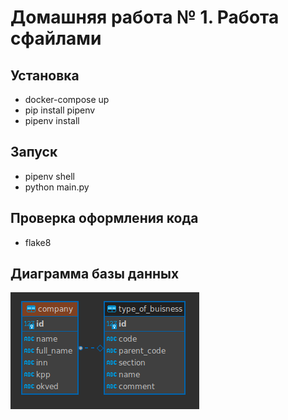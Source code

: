 # Домашняя работа № 1. Работа сфайлами

## Установка
* docker-compose up 
* pip install pipenv
* pipenv install

## Запуск
* pipenv shell
* python main.py

## Проверка оформления кода
* flake8

## Диаграмма базы данных
![Диаграмма базы данных](docs/db.png)